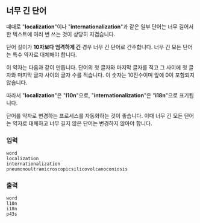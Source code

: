 ## 너무 긴 단어

때때로 "**localization**"이나 "**internationalization**"과 같은 일부 단어는 너무 길어서 한 텍스트에 여러 번 쓰는 것이 상당히 지겹습니다.

단어 길이가 **10자보다 엄격하게 긴** 경우 너무 긴 단어로 간주합니다. 너무 긴 모든 단어는 특수 약자로 대체해야 합니다.

이 약자는 다음과 같이 만듭니다. 단어의 첫 글자와 마지막 글자를 적고 그 사이에 첫 글자와 마지막 글자 사이의 글자 수를 적습니다. 이 숫자는 10진수이며 앞에 0이 포함되지 않습니다.

따라서 "**localization**"은 "**l10n**"으로, "**internationalization**"은 "**i18n**"으로 표기됩니다.

단어를 약자로 변경하는 프로세스를 자동화하는 것이 좋습니다. 이때 너무 긴 모든 단어는 약자로 대체하고 너무 길지 않은 단어는 변경하지 않아야 합니다.

### 입력
```
word
localization
internationalization
pneumonoultramicroscopicsilicovolcanoconiosis
```

### 출력
```
word
l10n
i18n
p43s
```
